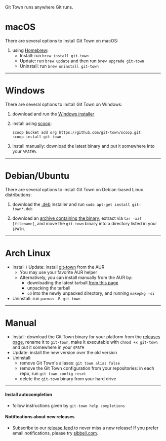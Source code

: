 Git Town runs anywhere Git runs.

# macOS

There are several options to install Git Town on macOS:

1. using [Homebrew](https://brew.sh):
   - Install: run `brew install git-town`
   - Update: run `brew update` and then run `brew upgrade git-town`
   - Uninstall: run `brew uninstall git-town`

---

# Windows

There are several options to install Git Town on Windows:

1. download and run the [Windows installer]()

2. install using [scoop](https://scoop.sh):

   ```
   scoop bucket add org https://github.com/git-town/scoop.git
   scoop install git-town
   ```

3. install manually: download the latest binary and put it somewhere into your
   `%PATH%`.

---

# Debian/Ubuntu

There are several options to install Git Town on Debian-based Linux
distributions:

1. download the [.deb]() installer and run `sudo apt-get install git-town*.deb`

2. download an [archive containing the binary](), extract via
   `tar -xzf [filename]`, and move the `git-town` binary into a directory listed
   in your `$PATH`.

---

# Arch Linux

- Install / Update: install
  [git-town](https://aur.archlinux.org/packages/git-town/) from the AUR
  - You may use your favorite AUR helper
  - Alternatively, you can install manually from the AUR by:
    - downloading the latest tarball
      [from this page](https://aur.archlinux.org/packages/git-town/)
    - unpacking the tarball
    - `cd` into the newly unpacked directory, and running `makepkg -si`
- Uninstall: run `pacman -R git-town`

---

# Manual

- Install: download the Git Town binary for your platform from the
  [releases page](https://github.com/git-town/git-town/releases), rename it to
  `git-town`, make it executable with `chmod +x git-town` and put it somewhere
  in your `$PATH`
- Update: install the new version over the old version
- Uninstall:
  - remove Git Town's aliases: `git town alias false`
  - remove the Git Town configuration from your repositories: in each repo, run
    `git town config reset`
  - delete the `git-town` binary from your hard drive

---

#### Install autocompletion

- follow instructions given by `git-town help completions`

#### Notifications about new releases

- Subscribe to our <a href="https://github.com/git-town/git-town/releases.atom">
  release feed <i class="ion-social-rss accent-color"></i></a> to never miss a
  new release! If you prefer email notifications, please try
  [sibbell.com](https://sibbell.com).
